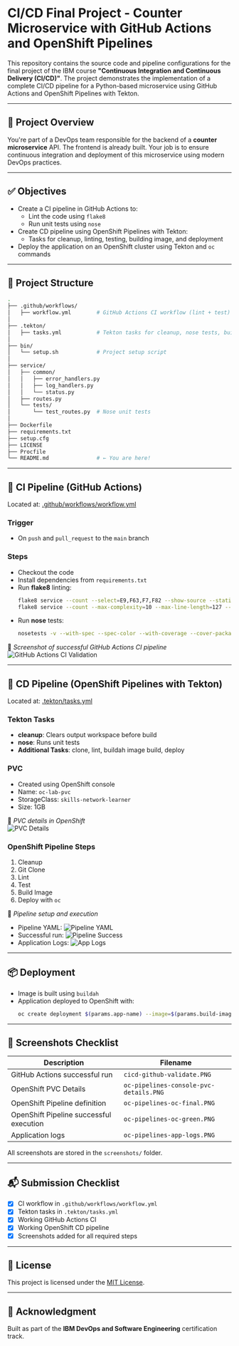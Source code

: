 # CI/CD Final Project - Counter Microservice with GitHub Actions and OpenShift Pipelines

This repository contains the source code and pipeline configurations for the final project of the IBM course **"Continuous Integration and Continuous Delivery (CI/CD)"**. The project demonstrates the implementation of a complete CI/CD pipeline for a Python-based microservice using GitHub Actions and OpenShift Pipelines with Tekton.

---

## 🧩 Project Overview

You're part of a DevOps team responsible for the backend of a **counter microservice** API. The frontend is already built. Your job is to ensure continuous integration and deployment of this microservice using modern DevOps practices.

---

## ✅ Objectives

- Create a CI pipeline in GitHub Actions to:
  - Lint the code using `flake8`
  - Run unit tests using `nose`
- Create CD pipeline using OpenShift Pipelines with Tekton:
  - Tasks for cleanup, linting, testing, building image, and deployment
- Deploy the application on an OpenShift cluster using Tekton and `oc` commands

---

## 📁 Project Structure

```bash
.
├── .github/workflows/
│   ├── workflow.yml        # GitHub Actions CI workflow (lint + test)
│
├── .tekton/
│   ├── tasks.yml           # Tekton tasks for cleanup, nose tests, build, deploy
│
├── bin/
│   └── setup.sh            # Project setup script
│
├── service/
│   ├── common/
│   │   ├── error_handlers.py
│   │   ├── log_handlers.py
│   │   └── status.py
│   ├── routes.py
│   └── tests/
│       └── test_routes.py  # Nose unit tests
│
├── Dockerfile
├── requirements.txt
├── setup.cfg
├── LICENSE
├── Procfile
└── README.md               # ← You are here!
```

---

## 🔧 CI Pipeline (GitHub Actions)

Located at: [.github/workflows/workflow.yml](.github/workflows/workflow.yml)

### Trigger
- On `push` and `pull_request` to the `main` branch

### Steps
- Checkout the code
- Install dependencies from `requirements.txt`
- Run **flake8** linting:
  ```bash
  flake8 service --count --select=E9,F63,F7,F82 --show-source --statistics
  flake8 service --count --max-complexity=10 --max-line-length=127 --statistics
  ```
- Run **nose** tests:
  ```bash
  nosetests -v --with-spec --spec-color --with-coverage --cover-package=app
  ```

📸 *Screenshot of successful GitHub Actions CI pipeline*  
![GitHub Actions CI Validation](./screenshots/cicd-github-validate.PNG)

---

## 🚀 CD Pipeline (OpenShift Pipelines with Tekton)

Located at: [.tekton/tasks.yml](.tekton/tasks.yml)

### Tekton Tasks
- **cleanup**: Clears output workspace before build
- **nose**: Runs unit tests
- **Additional Tasks**: clone, lint, buildah image build, deploy

### PVC
- Created using OpenShift console
- Name: `oc-lab-pvc`
- StorageClass: `skills-network-learner`
- Size: 1GB

📸 *PVC details in OpenShift*  
![PVC Details](./screenshots/oc-pipelines-console-pvc-details.PNG)

### OpenShift Pipeline Steps
1. Cleanup
2. Git Clone
3. Lint
4. Test
5. Build Image
6. Deploy with `oc`

📸 *Pipeline setup and execution*  
- Pipeline YAML: ![Pipeline YAML](./screenshots/oc-pipelines-oc-final.PNG)  
- Successful run: ![Pipeline Success](./screenshots/oc-pipelines-oc-green.PNG)  
- Application Logs: ![App Logs](./screenshots/oc-pipelines-app-logs.PNG)

---

## 📦 Deployment

- Image is built using `buildah`
- Application deployed to OpenShift with:
  ```bash
  oc create deployment $(params.app-name) --image=$(params.build-image) --dry-run=client -o yaml | oc apply -f -
  ```

---

## 📸 Screenshots Checklist

| Description                              | Filename                                 |
|------------------------------------------|------------------------------------------|
| GitHub Actions successful run            | `cicd-github-validate.PNG`               |
| OpenShift PVC Details                    | `oc-pipelines-console-pvc-details.PNG`   |
| OpenShift Pipeline definition            | `oc-pipelines-oc-final.PNG`              |
| OpenShift Pipeline successful execution  | `oc-pipelines-oc-green.PNG`              |
| Application logs                         | `oc-pipelines-app-logs.PNG`              |

All screenshots are stored in the `screenshots/` folder.

---

## 📬 Submission Checklist

- [x] CI workflow in `.github/workflows/workflow.yml`
- [x] Tekton tasks in `.tekton/tasks.yml`
- [x] Working GitHub Actions CI
- [x] Working OpenShift CD pipeline
- [x] Screenshots added for all required steps

---

## 📎 License

This project is licensed under the [MIT License](./LICENSE).

---

## 🙌 Acknowledgment

Built as part of the **IBM DevOps and Software Engineering** certification track.

